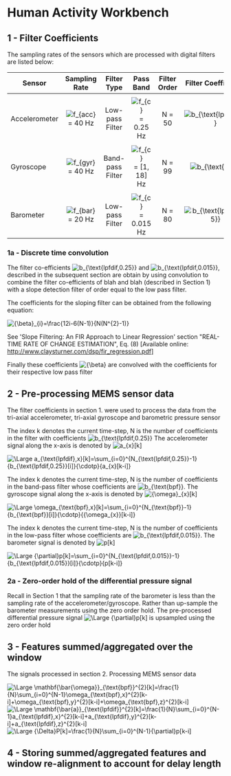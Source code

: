 # Human Activity Workbench

## 1 - Filter Coefficients

The sampling rates of the sensors which are processed with digital filters are listed below:

|Sensor| Sampling Rate | Filter Type | Pass Band | Filter Order | Filter Coefficients | 
|------|:-------------:|:-----------:|:---------:|:------------:|:-------------------:|
|      |               |             |           |              |                     |
|Accelerometer|<img src="https://latex.codecogs.com/svg.latex?\small&space;f_{acc}" title="f_{acc}" /> = 40 Hz | Low-pass Filter | <img src="https://latex.codecogs.com/svg.latex?\small&space;f_{c}" title="f_{c}" /> = 0.25 Hz            | N =  50  | <img src="https://latex.codecogs.com/svg.latex?\small&space;b_{\text{lpf,0.25}}" title="b_{\text{lpf,0.25}}" />                    |
|      |               |             |           |              |                    |
|Gyroscope|<img src="https://latex.codecogs.com/svg.latex?\small&space;f_{gyr}" title="f_{gyr}" /> = 40 Hz | Band-pass Filter| <img src="https://latex.codecogs.com/svg.latex?\small&space;f_{c}" title="f_{c}"/> = [1, 18] Hz           |  N =  99  | <img src="https://latex.codecogs.com/svg.latex?\small&space;b_{\text{bpf}}" title="b_{\text{bpf}}" />                   |
|      |               |             |           |              |                    |
|Barometer|<img src="https://latex.codecogs.com/svg.latex?\small&space;f_{bar}" title="f_{bar}" /> = 20 Hz | Low-pass Filter | <img src="https://latex.codecogs.com/svg.latex?\small&space;f_{c}" title="f_{c}" /> = 0.015 Hz            |  N =  80  |  <img src="https://latex.codecogs.com/svg.latex?\small&space;b_{\text{lpf,0.015}}" title="b_{\text{lpf,0.015}}" />                  |

### 1a - Discrete time convolution

The filter co-efficients <img src="https://latex.codecogs.com/svg.latex?\small&space;b_{\text{lpfdif,0.25}}" title="b_{\text{lpfdif,0.25}}" /> and <img src="https://latex.codecogs.com/svg.latex?\small&space;b_{\text{lpfdif,0.015}}" title="b_{\text{lpfdif,0.015}}" />, described in the subsequent section are obtain by using convolution to combine the filter co-efficients of blah and blah (described in Section 1) with a slope detection filter of order equal to the low pass filter.

The coefficients for the sloping filter can be obtained from the following equation:

<img src="https://latex.codecogs.com/svg.latex?\small&space;{\beta}_{i}=\frac{12i-6(N-1)}{N(N^{2}-1)}" title="{\beta}_{i}=\frac{12i-6(N-1)}{N(N^{2}-1)}" /> 

See 'Slope Filtering: An FIR Approach to Linear Regression' section "REAL-TIME RATE OF CHANGE ESTIMATION", Eq. (8) [Available online: http://www.claysturner.com/dsp/fir_regression.pdf]

Finally these coefficients <img src="https://latex.codecogs.com/svg.latex?\small&space;{\beta}" title="{\beta}" /> are convolved with the coefficients for their respective low pass filter



## 2 - Pre-processing MEMS sensor data

The filter coefficients in section 1. were used to process the data from the tri-axial accelerometer, tri-axial gyroscope and barometric pressure sensor

The index k denotes the current time-step, N is the number of coefficients in the filter with coefficients <img src="https://latex.codecogs.com/svg.latex?\small&space;b_{\text{lpfdif,0.25}}" title="b_{\text{lpfdif,0.25}}" /> The accelerometer signal along the x-axis is denoted by <img src="https://latex.codecogs.com/svg.latex?\small&space;a_{x}[k]" title="a_{x}[k]" />

<img src="https://latex.codecogs.com/svg.latex?\Large&space;a_{\text{lpfdif},x}[k]=\sum_{i=0}^{N_{\text{lpfdif,0.25}}-1}{b_{\text{lpfdif,0.25}}[i]}{\cdotp}{a_{x}[k-i]}" title="\Large a_{\text{lpfdif},x}[k]=\sum_{i=0}^{N_{\text{lpfdif,0.25}}-1}{b_{\text{lpfdif,0.25}}[i]}{\cdotp}{a_{x}[k-i]}" />

The index k denotes the current time-step, N is the number of coefficients in the band-pass filter whose coefficients are <img src="https://latex.codecogs.com/svg.latex?\small&space;b_{\text{bpf}}" title="b_{\text{bpf}}" />. The gyroscope signal along the x-axis is denoted by <img src="https://latex.codecogs.com/svg.latex?\small&space;{\omega}_{x}[k]" title="{\omega}_{x}[k]" />

<img src="https://latex.codecogs.com/svg.latex?\Large&space;\omega_{\text{bpf},x}[k]=\sum_{i=0}^{N_{\text{bpf}}-1}{b_{\text{bpf}}[i]}{\cdotp}{{\omega_{x}}[k-i]}" title="\Large \omega_{\text{bpf},x}[k]=\sum_{i=0}^{N_{\text{bpf}}-1}{b_{\text{bpf}}[i]}{\cdotp}{{\omega_{x}}[k-i]}" />

The index k denotes the current time-step, N is the number of coefficients in the low-pass filter whose coefficients are <img src="https://latex.codecogs.com/svg.latex?\small&space;b_{\text{lpfdif,0.015}}" title="b_{\text{lpfdif,0.015}}" />. The barometer signal is denoted by <img src="https://latex.codecogs.com/svg.latex?\small&space;p[k]" title="p[k]" />

<img src="https://latex.codecogs.com/svg.latex?\Large&space;{\partial}p[k]=\sum_{i=0}^{N_{\text{lpfdif,0.015}}-1}{b_{\text{lpfdif,0.015}}[i]}{\cdotp}{p[k-i]}" title="\Large {\partial}p[k]=\sum_{i=0}^{N_{\text{lpfdif,0.015}}-1}{b_{\text{lpfdif,0.015}}[i]}{\cdotp}{p[k-i]}" />

### 2a - Zero-order hold of the differential pressure signal 

Recall in Section 1 that the sampling rate of the barometer is less than the sampling rate of the accelerometer/gyroscope. Rather than up-sample the barometer measurements using the zero order hold. The pre-processed differential pressure signal <img src="https://latex.codecogs.com/svg.latex?\Large&space;{\partial}p[k]" title="\Large {\partial}p[k]" /> is upsampled using the zero order hold

## 3 - Features summed/aggregated over the window
The signals processed in section 2. Processing MEMS sensor data

<img src="https://latex.codecogs.com/svg.latex?\Large&space;\mathbf{\bar{\omega}}_{\text{bpf}}^{2}[k]=\frac{1}{N}\sum_{i=0}^{N-1}\omega_{\text{bpf},x}^{2}[k-i]+\omega_{\text{bpf},y}^{2}[k-i]+\omega_{\text{bpf},z}^{2}[k-i]" title="\Large \mathbf{\bar{\omega}}_{\text{bpf}}^{2}[k]=\frac{1}{N}\sum_{i=0}^{N-1}\omega_{\text{bpf},x}^{2}[k-i]+\omega_{\text{bpf},y}^{2}[k-i]+\omega_{\text{bpf},z}^{2}[k-i]" />

<img src="https://latex.codecogs.com/svg.latex?\Large&space;\mathbf{\bar{a}}_{\text{lpfdif}}^{2}[k]=\frac{1}{N}\sum_{i=0}^{N-1}a_{\text{lpfdif},x}^{2}[k-i]+a_{\text{lpfdif},y}^{2}[k-i]+a_{\text{lpfdif},z}^{2}[k-i]" title="\Large \mathbf{\bar{a}}_{\text{lpfdif}}^{2}[k]=\frac{1}{N}\sum_{i=0}^{N-1}a_{\text{lpfdif},x}^{2}[k-i]+a_{\text{lpfdif},y}^{2}[k-i]+a_{\text{lpfdif},z}^{2}[k-i]" />

<img src="https://latex.codecogs.com/svg.latex?\Large&space;{\Delta}P[k]=\frac{1}{N}\sum_{i=0}^{N-1}{\partial}p[k-i]" title="\Large {\Delta}P[k]=\frac{1}{N}\sum_{i=0}^{N-1}{\partial}p[k-i]" />

## 4 - Storing summed/aggregated features and window re-alignment to account for delay length
